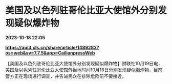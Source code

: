 # 美国及以色列驻哥伦比亚大使馆外分别发现疑似爆炸物

**2023-10-18 22:05**

**https://api3.cls.cn/share/article/1489282?os=web&sv=7.7.5&app=CailianpressWeb**

【美国及以色列驻哥伦比亚大使馆外分别发现疑似爆炸物】财联社10月19日电，美国及以色列驻哥伦比亚大使馆外当地时间10月18日分别发现疑似爆炸物，目前警方正在现场进行调查，并告诫民众在排除危险前不要接近。